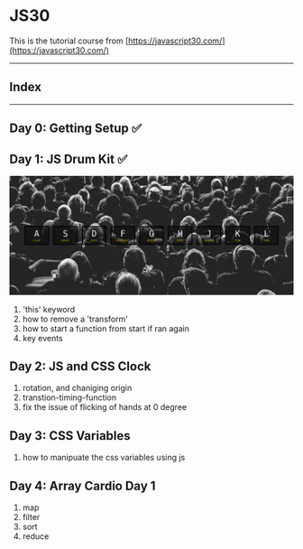# JS30

This is the tutorial course from [https://javascript30.com/](https://javascript30.com/)

---

## Index

---

## Day 0: Getting Setup ✅

## Day 1: JS Drum Kit ✅

![alt text](./01%20-%20JS%20Drum%20Kit/drumstick.png)

1. 'this' keyword
2. how to remove a 'transform'
3. how to start a function from start if ran again
4. key events

## Day 2: JS and CSS Clock

1. rotation, and chaniging origin
2. transtion-timing-function
3. fix the issue of flicking of hands at 0 degree 

## Day 3: CSS Variables

1. how to manipuate the css variables using js

## Day 4: Array Cardio Day 1

1. map
2. filter
3. sort
4. reduce